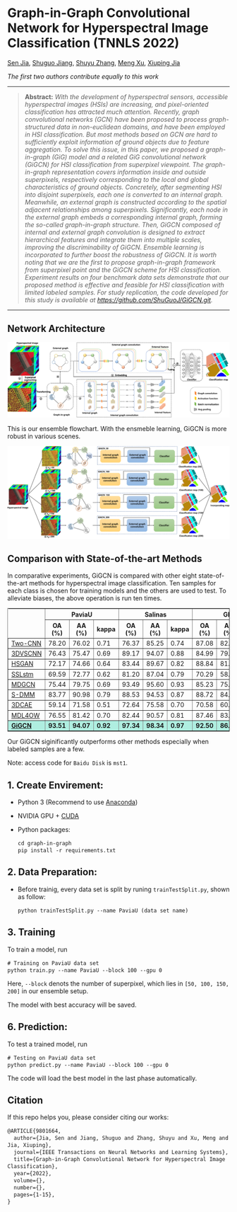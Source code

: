 # Graph-in-Graph Convolutional Network for Hyperspectral Image Classification (TNNLS 2022)
<!-- [![winner](https://img.shields.io/badge/Winner-NTIRE_2022_Challenge_on_Spectral_Reconstruction_from_RGB-179bd3)](https://codalab.lisn.upsaclay.fr/competitions/721#learn_the_details)
[![arXiv](https://img.shields.io/badge/arxiv-paper-179bd3)](https://arxiv.org/abs/2204.07908)
[![zhihu](https://img.shields.io/badge/zhihu-知乎中文解读-179bd3)](https://zhuanlan.zhihu.com/p/501101943)
[![mst](https://img.shields.io/badge/CVPR-MST-179bd3)](https://github.com/caiyuanhao1998/MST)
![visitors](https://visitor-badge.glitch.me/badge?page_id=caiyuanhao1998/MST-plus-plus) -->

[Sen Jia](https://scholar.google.com.hk/citations?hl=zh-CN&user=UxbDMKoAAAAJ), [Shuguo Jiang](https://scholar.google.com.hk/citations?hl=zh-CN&user=B1YTGUgAAAAJ), [Shuyu Zhang](https://scholar.google.com.hk/citations?hl=zh-CN&user=O48TQQ4AAAAJ), [Meng Xu](https://scholar.google.com.hk/citations?hl=zh-CN&user=Hw1TFzQAAAAJ), [Xiuping Jia]()

*The first two authors contribute equally to this work*

<!-- #### News
- **2022.04.17 :** Our paper has been accepted by CVPRW 2022, code and models have been released. :rocket: 
- **2022.04.02 :** We win the **First** place of NTIRE 2022 Challenge on Spectral Reconstruction from RGB. :trophy: 

|             480 nm              |              520 nm              |              580 nm              |              660 nm              |
| :-----------------------------: | :------------------------------: | :------------------------------: | :------------------------------: |
| <img src="./figure/ARAD_1K_0912_channel9.gif"  height=170 width=170> | <img src="./figure/ARAD_1K_0912_channel13.gif" width=170 height=170> | <img src="./figure/ARAD_1K_0912_channel19.gif" width=170 height=170> |  <img src="./figure/ARAD_1K_0912_channel27.gif" width=170 height=170> | -->



<hr />

> **Abstract:** *With the development of hyperspectral sensors, accessible hyperspectral images (HSIs) are increasing, and pixel-oriented classification has attracted much attention. Recently, graph convolutional networks (GCN) have been proposed to process graph-structured data in non-euclidean domains, and have been employed in HSI classification. But most methods based on GCN are hard to sufficiently exploit information of ground objects due to feature aggregation. To solve this issue, in this paper, we proposed a graph-in-graph (GiG) model and a related GiG convolutional network (GiGCN) for HSI classification from superpixel viewpoint. The graph-in-graph representation covers information inside and outside superpixels, respectively corresponding to the local and global characteristics of ground objects. Concretely, after segmenting HSI into disjoint superpixels, each one is converted to an internal graph. Meanwhile, an external graph is constructed according to the spatial adjacent relationships among superpixels. Significantly, each node in the external graph embeds a corresponding internal graph, forming the so-called graph-in-graph structure. Then, GiGCN composed of internal and external graph convolution is designed to extract hierarchical features and integrate them into multiple scales, improving the discriminability of GiGCN. Ensemble learning is incorporated to further boost the robustness of GiGCN. It is worth noting that we are the first to propose graph-in-graph framework from superpixel point and the GiGCN scheme for HSI classification. Experiment results on four benchmark data sets demonstrate that our proposed method is effective and feasible for HSI classification with limited labeled samples. For study replication, the code developed for this study is available at https://github.com/ShuGuoJ/GiGCN.git.* 
<hr />



## Network Architecture
<!-- ![Illustration of GiGCN](figure/GiGCN.png) -->
<div aligh=center witdh="200"><img src="figure/GiGCN.png"></div>

This is our ensemble flowchart. With the ensmeble learning, GiGCN is more robust in various scenes.

<!-- ![Illustration of ensemble learning](figure/ensemble.png) -->
<img src="figure/ensemble.png" aligh=center witdh="50px">

## Comparison with State-of-the-art Methods
<!-- This repo is a baseline and toolbox containing 11 image restoration algorithms for Spectral Reconstruction. -->

<!-- We are going to enlarge our model zoo in the future. -->
In comparative experiments, GiGCN is compared with other eight state-of-the-art methods for hyperspectral image classification. Ten samples for each class is chosen for training models and the others are used to test. To alleviate biases, the above operation is run ten times.


<!-- <details close>
<summary><b>Supported algorithms:</b></summary>

* [x] [MST++](https://arxiv.org/abs/2111.07910) (CVPRW 2022)
* [x] [MST](https://arxiv.org/abs/2111.07910) (CVPR 2022)
* [x] [HDNet](https://arxiv.org/abs/2203.02149) (CVPR 2022)
* [x] [Restormer](https://arxiv.org/abs/2111.09881) (CVPR 2022)
* [x] [MPRNet](https://arxiv.org/abs/2102.02808) (CVPR 2021)
* [x] [HINet](https://arxiv.org/abs/2105.06086) (CVPRW 2021)
* [x] [MIRNet](https://arxiv.org/abs/2003.06792) (ECCV 2020)
* [x] [AWAN](https://arxiv.org/abs/2005.09305) (CVPRW 2020)
* [x] [HRNet](https://arxiv.org/abs/2005.04703) (CVPRW 2020)
* [x] [HSCNN+](https://openaccess.thecvf.com/content_cvpr_2018_workshops/w13/html/Shi_HSCNN_Advanced_CNN-Based_CVPR_2018_paper.html) (CVPRW 2018)
* [x] [EDSR](https://arxiv.org/abs/1707.02921) (CVPRW 2017)

</details> -->

<!-- ![comparison_fig](/figure/compare_fig.png) -->

<!-- ### Results on Pavia University (PaviaU) data set - Validation
|  Method   | OA (%) | AA (%) |    kappa    |    time    |
| :-------: | :--------: | :-------: | :--------: | :--------: |
|  [Two-CNN](https://openaccess.thecvf.com/content_cvpr_2018_workshops/w13/html/Shi_HSCNN_Advanced_CNN-Based_CVPR_2018_paper.html)   |    78.20    |  76.02   |   0.71   |   0.0588   |
|   [3DVSCNN](https://arxiv.org/abs/2005.04703)   |   76.43    |  75.47   |   0.69   |   0.0550   |
|   [HSGAN](https://arxiv.org/abs/1707.02921)    |    72.17    |  74.66   |   0.64   |   0.0437   |
|   [SSLstm](https://arxiv.org/abs/2005.09305)    |    69.59    |  72.77   |   0.62   |   0.0367   |
|   [MDGCN](https://arxiv.org/abs/2203.02149)   |    75.44    |  79.75   |   0.69   |   0.0317   |
|   [S-DMM](https://arxiv.org/abs/2105.06086)   |    83.77    |   90.98   |   0.79   |   0.0303   |
|  [3DCAE](https://arxiv.org/abs/2003.06792)   |    59.14    |   71.58   |   0.51   |   0.0274   |
| [MDL4OW](https://arxiv.org/abs/2111.09881) |   76.55    |   81.42   |   0.70   |   0.0274   |
|  [**GiGCN**](https://arxiv.org/abs/2102.02808)   |    93.51    |  94.07   |   0.92   |   0.0270   |

### Results on Salinas data set - Validation
|  Method   | OA (%) | AA (%) |    kappa    |    time    |
| :-------: | :--------: | :-------: | :--------: | :--------: |
|  [Two-CNN](https://openaccess.thecvf.com/content_cvpr_2018_workshops/w13/html/Shi_HSCNN_Advanced_CNN-Based_CVPR_2018_paper.html)   |    76.37    |  85.25   |   0.74   |   0.0588   |
|   [3DVSCNN](https://arxiv.org/abs/2005.04703)   |   89.17    |  94.07   |   0.88   |   0.0550   |
|   [HSGAN](https://arxiv.org/abs/1707.02921)    |    83.44    |  89.67   |   0.82   |   0.0437   |
|   [SSLstm](https://arxiv.org/abs/2005.09305)    |    81.20    |  87.04   |   0.79   |   0.0367   |
|   [MDGCN](https://arxiv.org/abs/2203.02149)   |    93.49    |  95.60   |   0.93   |   0.0317   |
|   [S-DMM](https://arxiv.org/abs/2105.06086)   |    88.53    |   94.53   |   0.87   |   0.0303   |
|  [3DCAE](https://arxiv.org/abs/2003.06792)   |    72.64    |   75.58   |   0.70   |   0.0274   |
| [MDL4OW](https://arxiv.org/abs/2111.09881) |   82.44    |   90.57   |   0.81   |   0.0274   |
|  [**GiGCN**](https://arxiv.org/abs/2102.02808)   |    97.34    |  98.34   |   0.97   |   0.0270   |

### Results on Yellow Riever Estuary (YRE) data set - Validation
|  Method   | OA (%) | AA (%) |    kappa    |    time    |
| :-------: | :--------: | :-------: | :--------: | :--------: |
|  [Two-CNN](https://openaccess.thecvf.com/content_cvpr_2018_workshops/w13/html/Shi_HSCNN_Advanced_CNN-Based_CVPR_2018_paper.html)   |    87.08    |  82.37   |   0.85   |   0.0588   |
|   [3DVSCNN](https://arxiv.org/abs/2005.04703)   |   84.99    |  79.02   |   0.83   |   0.0550   |
|   [HSGAN](https://arxiv.org/abs/1707.02921)    |    88.84    |  81.50   |   0.87   |   0.0437   |
|   [SSLstm](https://arxiv.org/abs/2005.09305)    |    70.29    |  58.55   |   0.66   |   0.0367   |
|   [MDGCN](https://arxiv.org/abs/2203.02149)   |    85.23    |  75.60   |   0.83   |   0.0317   |
|   [S-DMM](https://arxiv.org/abs/2105.06086)   |    88.72    |   84.20   |   0.87   |   0.0303   |
|  [3DCAE](https://arxiv.org/abs/2003.06792)   |    70.58    |   60.98   |   0.66   |   0.0274   |
| [MDL4OW](https://arxiv.org/abs/2111.09881) |   87.46    |   83.41   |   0.86   |   0.0274   |
|  [**GiGCN**](https://arxiv.org/abs/2102.02808)   |    92.50    |  86.52   |   0.91   |   0.0270   |

### Results on Yan Cheng (YC) data set - Validation
|  Method   | OA (%) | AA (%) |    kappa    |    time    |
| :-------: | :--------: | :-------: | :--------: | :--------: |
|  [Two-CNN](https://openaccess.thecvf.com/content_cvpr_2018_workshops/w13/html/Shi_HSCNN_Advanced_CNN-Based_CVPR_2018_paper.html)   |    85.20    |  81.18   |   0.82   |   0.0588   |
|   [3DVSCNN](https://arxiv.org/abs/2005.04703)   |   77.33    |  75.14   |   0.73   |   0.0550   |
|   [HSGAN](https://arxiv.org/abs/1707.02921)    |    92.74    |  88.46   |   0.91   |   0.0437   |
|   [SSLstm](https://arxiv.org/abs/2005.09305)    |    89.01    |  78.20   |   0.87   |   0.0367   |
|   [MDGCN](https://arxiv.org/abs/2203.02149)   |    92.28    |  88.09   |   0.91   |   0.0317   |
|   [S-DMM](https://arxiv.org/abs/2105.06086)   |    81.17    |   82.85   |   0.78   |   0.0303   |
|  [3DCAE](https://arxiv.org/abs/2003.06792)   |    70.65    |   81.47   |   0.68   |   0.0274   |
| [MDL4OW](https://arxiv.org/abs/2111.09881) |   93.65    |   94.98   |   0.92   |   0.0274   |
|  [**GiGCN**](https://arxiv.org/abs/2102.02808)   |    97.51    |  95.88   |   0.97   |   0.0270   | -->


<style>
th.head {border-style:none;}
</style>
<table border="1" width="98%">
<tr>
	<th rowspan="2" class="head"></th>
	<th colspan="3" align="center">PaviaU</th>
	<th colspan="3" align="center">Salinas</th>
  <th colspan="3" align="center">GF5</th>
  <th colspan="3" align="center">YC</th>
</tr>
<tr>
	<th>OA (%)</th>
  <th>AA (%)</th>
  <th>kappa</th>
  <th>OA (%)</th>
  <th>AA (%)</th>
  <th>kappa</th>
  <th>OA (%)</th>
  <th>AA (%)</th>
  <th>kappa</th>
  <th>OA (%)</th>
  <th>AA (%)</th>
  <th>kappa</th>
</tr>
<tr>
	<td><a href="https://github.com/ShuGuoJ/TwoCnn.git">Two-CNN</a></td>
	<td>78.20</td>
  <td>76.02</td>
  <td>0.71</td>
  <td>76.37</td>
  <td>85.25</td>
  <td>0.74</td>
  <td>87.08</td>
  <td>82.37</td>
  <td>0.85</td>
  <td>85.20</td>
  <td>81.18</td>
  <td>0.82</td>
</tr>
<tr>
	<td><a href="https://github.com/ShuGuoJ/3DVSCNN.git">3DVSCNN</a></td>
	<td>76.43</td>
  <td>75.47</td>
  <td>0.69</td>
  <td>89.17</td>
  <td>94.07</td>
  <td>0.88</td>
  <td>84.99</td>
  <td>79.02</td>
  <td>0.83</td>
  <td>77.33</td>
  <td>75.14</td>
  <td>0.73</td>
</tr>
<tr>
	<td><a href="">HSGAN</a></td>
	<td>72.17</td>
  <td>74.66</td>
  <td>0.64</td>
  <td>83.44</td>
  <td>89.67</td>
  <td>0.82</td>
  <td>88.84</td>
  <td>81.50</td>
  <td>0.87</td>
  <td>92.74</td>
  <td>88.46</td>
  <td>0.91</td>
</tr>
<tr>
	<td><a href="https://github.com/ShuGuoJ/SSLstm.git">SSLstm</a></td>
	<td>69.59</td>
  <td>72.77</td>
  <td>0.62</td>
  <td>81.20</td>
  <td>87.04</td>
  <td>0.79</td>
  <td>70.29</td>
  <td>58.55</td>
  <td>0.66</td>
  <td>89.01</td>
  <td>78.20</td>
  <td>0.87</td>
</tr>
<tr>
	<td><a href="">MDGCN</a></td>
	<td>75.44</td>
  <td>79.75</td>
  <td>0.69</td>
  <td>93.49</td>
  <td>95.60</td>
  <td>0.93</td>
  <td>85.23</td>
  <td>75.60</td>
  <td>0.83</td>
  <td>92.28</td>
  <td>88.09</td>
  <td>0.91</td>
</tr>
<tr>
	<td><a href="https://github.com/ShuGuoJ/S-DMM.git">S-DMM</a></td>
	<td>83.77</td>
  <td>90.98</td>
  <td>0.79</td>
  <td>88.53</td>
  <td>94.53</td>
  <td>0.87</td>
  <td>88.72</td>
  <td>84.20</td>
  <td>0.87</td>
  <td>81.17</td>
  <td>82.85</td>
  <td>0.78</td>
</tr>
<tr>
	<td><a href="https://github.com/ShuGuoJ/3DCAE-hyperspectral-classification.git">3DCAE</a></td>
	<td>59.14</td>
  <td>71.58</td>
  <td>0.51</td>
  <td>72.64</td>
  <td>75.58</td>
  <td>0.70</td>
  <td>70.58</td>
  <td>60.98</td>
  <td>0.66</td>
  <td>70.65</td>
  <td>81.47</td>
  <td>0.68</td>
</tr>
<tr>
	<td><a href="https://github.com/ShuGuoJ/MDL4OW.git">MDL4OW</a></td>
	<td>76.55</td>
  <td>81.42</td>
  <td>0.70</td>
  <td>82.44</td>
  <td>90.57</td>
  <td>0.81</td>
  <td>87.46</td>
  <td>83.41</td>
  <td>0.86</td>
  <td>93.65</td>
  <td>94.98</td>
  <td>0.92</td>
</tr>
<tr bgcolor=#AFEEE>
	<td><b><a href="https://github.com/ShuGuoJ/GiGCN.git">GiGCN</a></b></td>
	<td><b>93.51</b></td>
  <td><b>94.07</b></td>
  <td><b>0.92</b></td>
  <td><b>97.34</b></td>
  <td><b>98.34</b></td>
  <td><b>0.97</b></td>
  <td><b>92.50</b></td>
  <td><b>86.52</b></td>
  <td><b>0.91</b></td>
  <td><b>97.51</b></td>
  <td><b>95.88</b></td>
  <td>0.97</b></td>
</tr>
</table>

Our GiGCN siginificantly outperforms other methods especially when labeled samples are a few.

Note: access code for `Baidu Disk` is `mst1`.

## 1. Create Envirement:

- Python 3 (Recommend to use [Anaconda](https://www.anaconda.com/download/#linux))

- NVIDIA GPU + [CUDA](https://developer.nvidia.com/cuda-downloads)

- Python packages:

  ```shell
  cd graph-in-graph
  pip install -r requirements.txt
  ```

## 2. Data Preparation:

- Before trainig, every data set is split by runing `trainTestSplit.py`, shown as follow:

  ```shell
  python trainTestSplit.py --name PaviaU (data set name)
  ```

## 3. Training

To train a model, run

```shell
# Training on PaviaU data set
python train.py --name PaviaU --block 100 --gpu 0
```
Here, `--block` denots the number of superpixel, which lies in `[50, 100, 150, 200]` in our ensemble setup.

The model with best accuracy will be saved.

## 6. Prediction:

To test a trained model, run 

```shell
# Testing on PaviaU data set
python predict.py --name PaviaU --block 100 --gpu 0
```
The code will load the best model in the last phase automatically.


## Citation
If this repo helps you, please consider citing our works:


```
@ARTICLE{9801664,
  author={Jia, Sen and Jiang, Shuguo and Zhang, Shuyu and Xu, Meng and Jia, Xiuping},
  journal={IEEE Transactions on Neural Networks and Learning Systems}, 
  title={Graph-in-Graph Convolutional Network for Hyperspectral Image Classification}, 
  year={2022},
  volume={},
  number={},
  pages={1-15},
}
```
